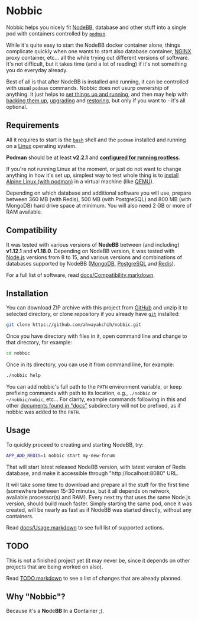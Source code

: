 Nobbic
======

Nobbic helps you nicely fit [NodeBB](https://nodebb.org/), database and other stuff into a single pod with containers controlled by [`podman`](https://podman.io/).

While it's quite easy to start the NodeBB docker container alone, things complicate quickly when one wants to start also database container, [NGINX](https://www.nginx.com/) proxy container, etc... all the while trying out different versions of software. It's not difficult, but it takes time (and a lot of reading) if it's not something you do everyday already.

Best of all is that after NodeBB is installed and running, it can be controlled with usual `podman` commands.
Nobbic does not usurp ownership of anything. It just helps to [set things up and running](./docs/actions/start.markdown), and then may help with [backing them up](./docs/actions/backup.markdown), [upgrading](./docs/actions/upgrade.markdown) and [restoring](./docs/actions/restore.markdown), but only if you want to - it's all optional.


## Requirements

All it requires to start is the [`bash`](https://www.gnu.org/software/bash/) shell and the `podman` installed and running on a [Linux](https://www.linux.org/) operating system.

**Podman** should be at least **v2.2.1** and **[configured for running rootless](https://github.com/containers/podman/blob/master/docs/tutorials/rootless_tutorial.md)**.

If you're not running Linux at the moment, or just do not want to change anything in how it's set up, simplest way to test whole thing is to [install Alpine Linux (with podman)](./docs/SetupPodmanOnAlpineHost.markdown) in a virtual machine (like [QEMU](https://www.qemu.org/)).


Depending on which database and additional software you will use, prepare between 360 MB (with Redis), 500 MB (with PostgreSQL) and 800 MB (with MongoDB) hard drive space at minimum.
You will also need 2 GB or more of RAM available.


## Compatibility

It was tested with various versions of **NodeBB** between (and including) **v1.12.1** and **v1.18.0**.
Depending on NodeBB version, it was tested with [Node.js](https://nodejs.org/) versions from 8 to 15, and various versions and combinations of databases supported by NodeBB ([MongoDB](https://www.mongodb.com/), [PostgreSQL](https://www.postgresql.org/) and [Redis](https://redis.io/)).

For a full list of software, read [docs/Compatibility.markdown](./docs/Compatibility.markdown).


## Installation

You can download ZIP archive with this project from [GitHub](https://github.com/ahwayakchih/nobbic/archive/main.zip)
and unzip it to selected directory, or clone repository if you already have [`git`](https://git-scm.com/) installed:

```sh
git clone https://github.com/ahwayakchih/nobbic.git
```

Once you have directory with files in it, open command line and change to that directory, for example:

```sh
cd nobbic
```

Once in its directory, you can use it from command line, for example:

```sh
./nobbic help
```

You can add nobbic's full path to the `PATH` environment variable, or keep prefixing commands with path to its location, e.g., `./nobbic` or `~/nobbic/nobic`, etc...
For clarity, example commands following in this and other [documents found in "docs"](./docs) subdirectory will not be prefixed, as if nobbic was added to the `PATH`.


## Usage

To quickly proceed to creating and starting NodeBB, try:

```sh
APP_ADD_REDIS=1 nobbic start my-new-forum
```

That will start latest released NodeBB version, with latest version of Redis database, and make it accessible through "http://localhost:8080" URL.

It will take some time to download and prepare all the stuff for the first time (somewhere between 15-30 minutes, but it all depends on network, available processor(s) and RAM).
Every next try that uses the same Node.js version, should build much faster. Simply starting the same pod, once it was created, will be nearly as fast as if NodeBB was started directly, without any containers.

Read [docs/Usage.markdown](./docs/Usage.markdown) to see full list of supported actions.


## TODO

This is not a finished project yet (it may never be, since it depends on other projects that are being worked on also).

Read [TODO.markdown](./TODO.markdown) to see a list of changes that are already planned.


## Why "Nobbic"?

Because it's a **No**de**BB** **I**n a **C**ontainer ;).
